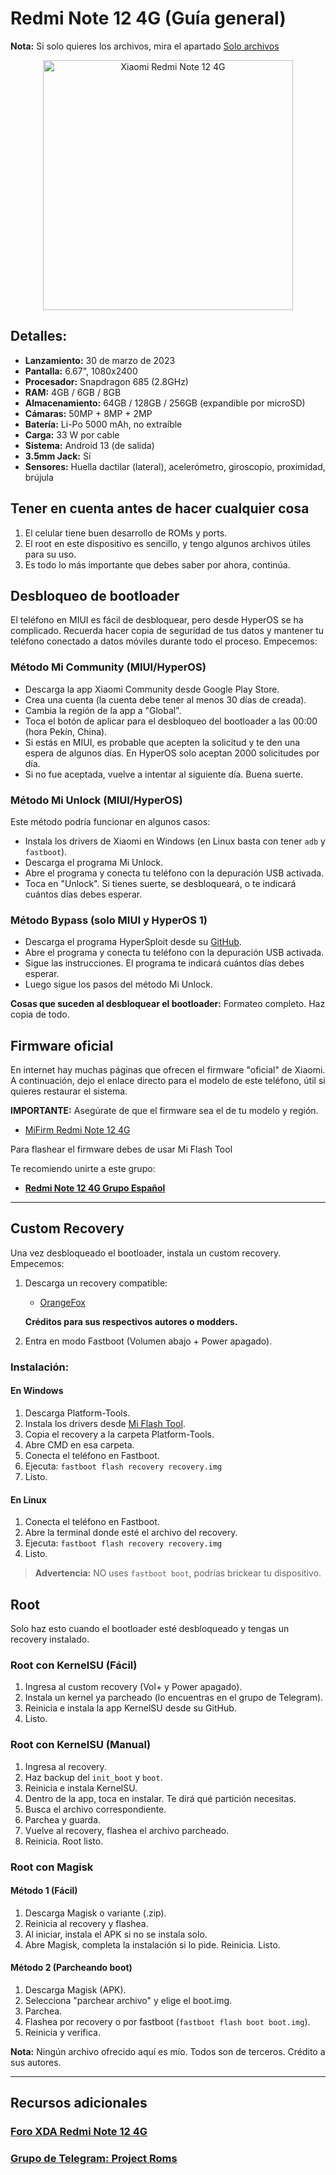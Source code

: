 # Redmi Note 12 4G (Guía general)

**Nota:** Si solo quieres los archivos, mira el apartado [Solo archivos](https://github.com/Andreslan327/LanDroid/blob/main/Dispositivos/Xiaomi/Redmi%20Note%2012%204G/Solo%20archivos%20Redmi%20Note%2012%20Pro.md)

<p align="center">
  <img src="https://fdn2.gsmarena.com/vv/pics/xiaomi/redmi-note-12-4g-1.jpg" alt="Xiaomi Redmi Note 12 4G" width="400"/>
</p>

## Detalles:

* **Lanzamiento:** 30 de marzo de 2023
* **Pantalla:** 6.67", 1080x2400
* **Procesador:** Snapdragon 685 (2.8GHz)
* **RAM:** 4GB / 6GB / 8GB
* **Almacenamiento:** 64GB / 128GB / 256GB (expandible por microSD)
* **Cámaras:** 50MP + 8MP + 2MP
* **Batería:** Li-Po 5000 mAh, no extraíble
* **Carga:** 33 W por cable
* **Sistema:** Android 13 (de salida)
* **3.5mm Jack:** Sí
* **Sensores:** Huella dactilar (lateral), acelerómetro, giroscopio, proximidad, brújula

## Tener en cuenta antes de hacer cualquier cosa

1. El celular tiene buen desarrollo de ROMs y ports.
2. El root en este dispositivo es sencillo, y tengo algunos archivos útiles para su uso.
3. Es todo lo más importante que debes saber por ahora, continúa.

## Desbloqueo de bootloader

El teléfono en MIUI es fácil de desbloquear, pero desde HyperOS se ha complicado. Recuerda hacer copia de seguridad de tus datos y mantener tu teléfono conectado a datos móviles durante todo el proceso. Empecemos:

### Método Mi Community (MIUI/HyperOS)

* Descarga la app Xiaomi Community desde Google Play Store.
* Crea una cuenta (la cuenta debe tener al menos 30 días de creada).
* Cambia la región de la app a "Global".
* Toca el botón de aplicar para el desbloqueo del bootloader a las 00:00 (hora Pekín, China).
* Si estás en MIUI, es probable que acepten la solicitud y te den una espera de algunos días. En HyperOS solo aceptan 2000 solicitudes por día.
* Si no fue aceptada, vuelve a intentar al siguiente día. Buena suerte.

### Método Mi Unlock (MIUI/HyperOS)

Este método podría funcionar en algunos casos:

* Instala los drivers de Xiaomi en Windows (en Linux basta con tener `adb` y `fastboot`).
* Descarga el programa Mi Unlock.
* Abre el programa y conecta tu teléfono con la depuración USB activada.
* Toca en "Unlock". Si tienes suerte, se desbloqueará, o te indicará cuántos días debes esperar.

### Método Bypass (solo MIUI y HyperOS 1)

* Descarga el programa HyperSploit desde su [GitHub](https://github.com/TheAirBlow/HyperSploit).
* Abre el programa y conecta tu teléfono con la depuración USB activada.
* Sigue las instrucciones. El programa te indicará cuántos días debes esperar.
* Luego sigue los pasos del método Mi Unlock.

**Cosas que suceden al desbloquear el bootloader:** Formateo completo. Haz copia de todo.

## Firmware oficial

En internet hay muchas páginas que ofrecen el firmware "oficial" de Xiaomi. A continuación, dejo el enlace directo para el modelo de este teléfono, útil si quieres restaurar el sistema.

**IMPORTANTE:** Asegúrate de que el firmware sea el de tu modelo y región.

* [MiFirm Redmi Note 12 4G](https://mifirm.net/model/tapas.ttt#global)

Para flashear el firmware debes de usar Mi Flash Tool

Te recomiendo unirte a este grupo:

* **[Redmi Note 12 4G Grupo Español](https://t.me/RedmiNote124GNFC)**

---

## Custom Recovery

Una vez desbloqueado el bootloader, instala un custom recovery. Empecemos:

1. Descarga un recovery compatible:

   * [OrangeFox](https://orangefox.download/device/65a5a3287ac2a93129dc9543)

   **Créditos para sus respectivos autores o modders.**

2. Entra en modo Fastboot (Volumen abajo + Power apagado).

### Instalación:

#### En Windows

1. Descarga Platform-Tools.
2. Instala los drivers desde [Mi Flash Tool](https://xiaomiflashtool.com/download/xiaomi-flash-tool-20220507).
3. Copia el recovery a la carpeta Platform-Tools.
4. Abre CMD en esa carpeta.
5. Conecta el teléfono en Fastboot.
6. Ejecuta: `fastboot flash recovery recovery.img`
7. Listo.

#### En Linux

1. Conecta el teléfono en Fastboot.
2. Abre la terminal donde esté el archivo del recovery.
3. Ejecuta: `fastboot flash recovery recovery.img`
4. Listo.

> **Advertencia:** NO uses `fastboot boot`, podrías brickear tu dispositivo.

## Root

Solo haz esto cuando el bootloader esté desbloqueado y tengas un recovery instalado.

### Root con KernelSU (Fácil)

1. Ingresa al custom recovery (Vol+ y Power apagado).
2. Instala un kernel ya parcheado (lo encuentras en el grupo de Telegram).
3. Reinicia e instala la app KernelSU desde su GitHub.
4. Listo.

### Root con KernelSU (Manual)

1. Ingresa al recovery.
2. Haz backup del `init_boot` y `boot`.
3. Reinicia e instala KernelSU.
4. Dentro de la app, toca en instalar. Te dirá qué partición necesitas.
5. Busca el archivo correspondiente.
6. Parchea y guarda.
7. Vuelve al recovery, flashea el archivo parcheado.
8. Reinicia. Root listo.

### Root con Magisk

#### Método 1 (Fácil)

1. Descarga Magisk o variante (.zip).
2. Reinicia al recovery y flashea.
3. Al iniciar, instala el APK si no se instala solo.
4. Abre Magisk, completa la instalación si lo pide. Reinicia. Listo.

#### Método 2 (Parcheando boot)

1. Descarga Magisk (APK).
2. Selecciona "parchear archivo" y elige el boot.img.
3. Parchea.
4. Flashea por recovery o por fastboot (`fastboot flash boot boot.img`).
5. Reinicia y verifica.

**Nota:** Ningún archivo ofrecido aquí es mío. Todos son de terceros. Crédito a sus autores.

---

## Recursos adicionales

### [Foro XDA Redmi Note 12 4G](https://xdaforums.com/f/redmi-note-12-4g.12753/)
### [Grupo de Telegram: Project Roms](https://t.me/projectroms)

